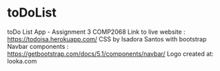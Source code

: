 # toDoList
toDo List App - Assignment 3 COMP2068
Link to live website : https://todoisa.herokuapp.com/
CSS by Isadora Santos with bootstrap Navbar components : https://getbootstrap.com/docs/5.1/components/navbar/
Logo created at: looka.com
